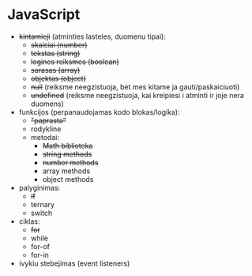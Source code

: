 # JavaScript

-   ~~kintamieji~~ (atminties lasteles, duomenu tipai):
    -   ~~skaiciai (number)~~
    -   ~~tekstas (string)~~
    -   ~~logines reiksmes (boolean)~~
    -   ~~sarasas (array)~~
    -   ~~objektas (object)~~
    -   ~~null~~ (reiksme neegzistuoja, bet mes kitame ja gauti/paskaiciuoti)
    -   ~~undefined~~ (reiksme neegzistuoja, kai kreipiesi i atminti ir joje nera duomens)
-   funkcijos (perpanaudojamas kodo blokas/logika):
    -   ~~"paprasta"~~
    -   rodykline
    -   metodai:
        -   ~~Math biblioteka~~
        -   ~~string methods~~
        -   ~~number methods~~
        -   array methods
        -   object methods
-   palyginimas:
    -   ~~if~~
    -   ternary
    -   switch
-   ciklas:
    -   ~~for~~
    -   while
    -   for-of
    -   for-in
-   ivykiu stebejimas (event listeners)
